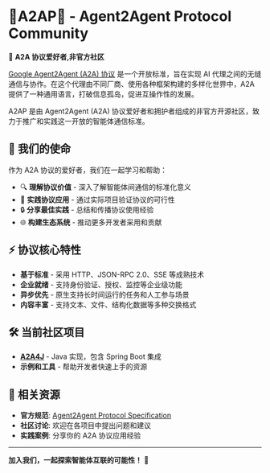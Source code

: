 # 👋A2AP👋 - Agent2Agent Protocol Community

🤖 **A2A 协议爱好者,非官方社区**

[Google Agent2Agent (A2A) 协议](https://google-a2a.github.io/A2A/) 是一个开放标准，旨在实现 AI 代理之间的无缝通信与协作。在这个代理由不同厂商、使用各种框架构建的多样化世界中，A2A 提供了一种通用语言，打破信息孤岛，促进互操作性的发展。

A2AP 是由 Agent2Agent (A2A) 协议爱好者和拥护者组成的非官方开源社区，致力于推广和实践这一开放的智能体通信标准。

## 🎯 我们的使命

作为 A2A 协议的爱好者，我们在一起学习和帮助：
- 🔍 **理解协议价值** - 深入了解智能体间通信的标准化意义
- 🤝 **实践协议应用** - 通过实际项目验证协议的可行性
- 🔒 **分享最佳实践** - 总结和传播协议使用经验
- 🌐 **构建生态系统** - 推动更多开发者采用和贡献

## ⚡ 协议核心特性

- **基于标准** - 采用 HTTP、JSON-RPC 2.0、SSE 等成熟技术
- **企业就绪** - 支持身份验证、授权、监控等企业级功能
- **异步优先** - 原生支持长时间运行的任务和人工参与场景
- **内容丰富** - 支持文本、文件、结构化数据等多种交换格式

## 🛠️ 当前社区项目

- **[A2A4J](https://github.com/a2ap/a2a4j)** - Java 实现，包含 Spring Boot 集成
- **示例和工具** - 帮助开发者快速上手的资源

## 📖 相关资源

- **官方规范**: [Agent2Agent Protocol Specification](https://google-a2a.github.io/A2A/specification/)
- **社区讨论**: 欢迎在各项目中提出问题和建议
- **实践案例**: 分享你的 A2A 协议应用经验

---

**加入我们，一起探索智能体互联的可能性！** 🚀
